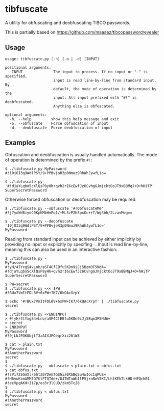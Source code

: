 tibfuscate
==========

A utility for obfuscating and deobfuscating TIBCO passwords.

This is partially based on https://github.com/maaaaz/tibcopasswordrevealer

Usage
-----
    usage: tibfuscate.py [-h] [-o | -d] [INPUT]
    
    positional arguments:
       INPUT              The input to process. If no input or "-" is specified,
                          input is read line-by-line from standard input. By
                          default, the mode of operation is determined by the
                          input: All input prefixed with "#!" is deobfuscated.
                          Anything else is obfuscated.
    
    optional arguments: 
      -h, --help         show this help message and exit  
      -o, --obfuscate    Force obfuscation of input 
      -d, --deobfuscate  Force deobfuscation of input  

Examples
--------
Obfuscation and deobfuscation is usually handled automatically. The mode of operation is
determined by the prefix `#!`:

    $ ./tibfuscate.py MyPassword
    #!10j0I3q9WdlPSY/9+PPBvjoR3p0Nmuz9RhWhJywfL1o=
    
    $ ./tibfuscate.py '#!djaYLqbo5cXlQsP8yHh+qvh2rI6cEwfJz6CvhgGJmjcktOoJT9xBBMqJ+O+hHiTP'
    SuperSecretPassword

Otherwise forced obfuscation or deobfuscation may be required:

    $ ./tibfuscate.py --obfuscate '#!ObfuscateMe'
    #!j7yoWd6iyeC0KpKMbHnFq1/+MLSzP2h3pxOu+rT/WgSbh/2LzavMwg==
    
    $ ./tibfuscate.py --deobfuscate '10j0I3q9WdlPSY/9+PPBvjoR3p0Nmuz9RhWhJywfL1o='
    MyPassword

Reading from standard input can be achieved by either implicitly by providing no input or
explicitly by specifing `-`. Input is read line-by-line, meaning this can also be used in an
interactive fashion:

    $ ./tibfuscate.py -
    MyPassword
    #!yH/4lYxgS4vLnb/aSF4CfEBfu5KDn9iJj5Bqm3F5NdA=
    #!djaYLqbo5cXlQsP8yHh+qvh2rI6cEwfJz6CvhgGJmjcktOoJT9xBBMqJ+O+hHiTP
    SuperSecretPassword

    $ PW=secret
    $ ./tibfuscate.py <<< $PW
    #!BUx7VmItFDL6V+6xPW+IK7/6kQAcXrpY
    
    $ echo '#!BUx7VmItFDL6V+6xPW+IK7/6kQAcXrpY' | ./tibfuscate.py
    secret

    $ ./tibfuscate.py <<ENDINPUT
    > #!yH/4lYxgS4vLnb/aSF4CfEBfu5KDn9iJj5Bqm3F5NdA=
    > secret
    > ENDINPUT
    MyPassword
    #!9jLNJPQKUbjtT3aAIXJFOeqrXii26lW8

    $ cat > plain.txt
    MyPassword
    #!AnotherPassword
    secret
    $
    $ ./tibfuscate.py --obfuscate < plain.txt > obfus.txt
	$ cat obfus.txt
	#!7Vi72SGmXl/6htZ6YDemTGSGia0XbBqSu4wIocIqPUE=
    #!H6vwKzmAMMlQ7UlFTQTde+/O4TWTuWU1lP5jrnNeV5KI/LhlKEkTLkHDrHFQchB1
    #!ecVpqAKH+Ii7p/eo3r3lCUD/zkm5Tc28
	$
	$ ./tibfuscate.py < obfus.txt
    MyPassword
    #!AnotherPassword
    secret

